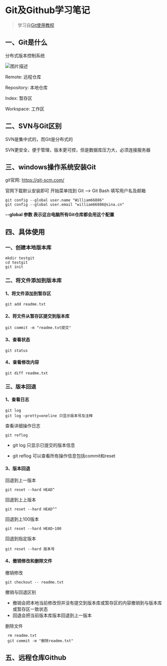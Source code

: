 # Git及Github学习笔记

> 学习自[Git使用教程](https://www.imooc.com/article/20411)

## 一、Git是什么
分布式版本控制系统

![图片描述](ToBeJavaer/image/git架构图.jpg)

Remote: 远程仓库

Repository: 本地仓库

Index: 暂存区

Workspace: 工作区

## 二、SVN与Git区别

SVN是集中式的，而Git是分布式的

SVN更安全，便于管理，版本更可控，但是数据库压力大，必须连接服务器

## 三、windows操作系统安装Git

git官网: https://git-scm.com/

官网下载默认安装即可
开始菜单找到 Git --> Git Bash
填写用户名及邮箱

	git config --global user.name "William66886"
	git config --global user.email "william66886@sina.cn"

**--global 参数 表示这台电脑所有Git仓库都会用这个配置**

## 四、具体使用

### 一、创建本地版本库

```` git
mkdir testgit
cd testgit
git init
````

### 二、将文件添加到版本库

#### 1、将文件添加到暂存区

````git
git add readme.txt
````

#### 2、将文件从暂存区提交到版本库

````git
git commit -m "readme.txt提交"
````

#### 3、查看状态

````git
git status
````

#### 4、查看修改内容

````git
git diff readme.txt
````

### 三、版本回退

#### 1、查看日志

````git
git log
git log –pretty=oneline 只显示版本号及注释
````

查看详细操作日志

````
git reflog
````

* git log 只显示已提交的版本信息

* git reflog 可以查看所有操作信息包括commit和reset

#### 3、版本回退

回退到上一版本

````
git reset --hard HEAD^
````

回退到上上版本

````
git reset --hard HEAD^^
````

回退到上100版本

````
git reset --hard HEAD~100
````

回退到指定版本

````
git reset --hard 版本号
````

#### 4、撤销修改和删除文件

撤销修改

````
git checkout -- readme.txt
````

撤销与回退区别

* 撤销会把本地当前修改但并没有提交到版本库或暂存区的内容撤销到与版本库或暂存区一致状态
* 回退会把当前版本库版本回退到上一版本

删除文件

````
 rm readme.txt
 git commit -m "删除readme.txt"
````



## 五、远程仓库Github




